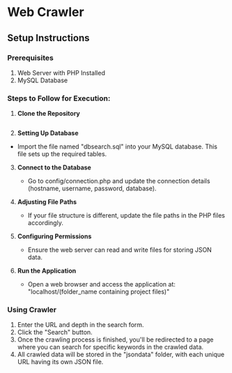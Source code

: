 # Web Crawler

## Setup Instructions

### Prerequisites

1. Web Server with PHP Installed
2. MySQL Database

### Steps to Follow for Execution:

1. **Clone the Repository**

   ``` https://github.com/am-i-abdullah/web_-_crawler.git
   ```

2. **Setting Up Database**

  - Import the file named "dbsearch.sql" into your MySQL database. This file sets up the required tables.

3. **Connect to the Database**

   - Go to config/connection.php and update the connection details (hostname, username, password, database).

4. **Adjusting File Paths**

   - If your file structure is different, update the file paths in the PHP files accordingly.

5. **Configuring Permissions**

   - Ensure the web server can read and write files for storing JSON data.

6. **Run the Application**

   - Open a web browser and access the application at: "localhost/(folder_name containing project files)"


### Using Crawler

1. Enter the URL and depth in the search form.
2. Click the "Search" button.
3. Once the crawling process is finished, you'll be redirected to a page where you can search for specific keywords in the crawled data.
4. All crawled data will be stored in the "jsondata" folder, with each unique URL having its own JSON file.
